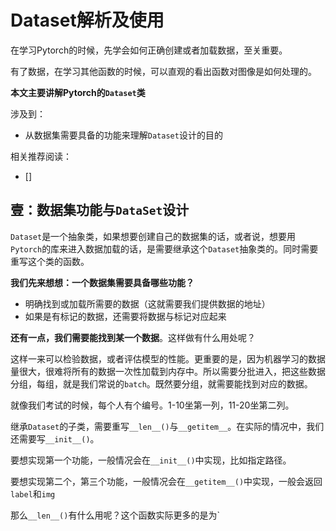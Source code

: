 # Dataset解析及使用

在学习Pytorch的时候，先学会如何正确创建或者加载数据，至关重要。

有了数据，在学习其他函数的时候，可以直观的看出函数对图像是如何处理的。

**本文主要讲解Pytorch的`Dataset`类**

涉及到：

* 从数据集需要具备的功能来理解`Dataset`设计的目的

相关推荐阅读：

* []

## 壹：数据集功能与`DataSet`设计

`Dataset`是一个抽象类，如果想要创建自己的数据集的话，或者说，想要用`Pytorch`的库来进入数据加载的话，是需要继承这个`Dataset`抽象类的。同时需要重写这个类的函数。

**我们先来想想：一个数据集需要具备哪些功能？**

* 明确找到或加载所需要的数据（这就需要我们提供数据的地址）
* 如果是有标记的数据，还需要将数据与标记对应起来

**还有一点，我们需要能找到某一个数据**。这样做有什么用处呢？

这样一来可以检验数据，或者评估模型的性能。更重要的是，因为机器学习的数据量很大，很难将所有的数据一次性加载到内存中。所以需要分批进入，把这些数据分组，每组，就是我们常说的`batch`。既然要分组，就需要能找到对应的数据。

就像我们考试的时候，每个人有个编号。1-10坐第一列，11-20坐第二列。

继承`Dataset`的子类，需要重写`__len__()`与`__getitem__`。在实际的情况中，我们还需要写`__init__()`。

要想实现第一个功能，一般情况会在`__init__()`中实现，比如指定路径。

要想实现第二个，第三个功能，一般情况会在`__getitem__()`中实现，一般会返回`label`和`img`

那么`__len__()`有什么用呢？这个函数实际更多的是为`

